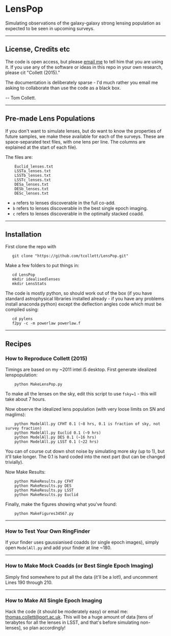 # LensPop

Simulating observations of the galaxy-galaxy strong lensing population as expected to be seen in upcoming surveys.

----

## License, Credits etc

The code is open access, but please [email me]( mailto:thomas.collett@port.ac.uk) to tell him that you are using it. If you use any of the software or ideas in this repo in your own research, please cit "Collett (2015)."

The documentation is deliberately sparse - I'd much rather you email me asking to collaborate than use the code as a black box.

-- Tom Collett.

----

## Pre-made Lens Populations

If you don't want to simulate lenses, but do want to know the properties of future samples, we make these available for each of the surveys. These are space-separated text files, with one lens per line. The columns are explained at the start of each file).

The files are:
```
    Euclid_lenses.txt
    LSSTa_lenses.txt
    LSSTb_lenses.txt
    LSSTc_lenses.txt
    DESa_lenses.txt
    DESb_lenses.txt
    DESc_lenses.txt
```

* `a` refers to lenses discoverable in the full co-add.
* `b` refers to lenses discoverable in the best single epoch imaging.
* `c` refers to lenses discoverable in the optimally stacked coadd.

----

## Installation

First clone the repo with
```
   git clone "https://github.com/tcollett/LensPop.git"
```
Make a few folders to put things in:
```
   cd LensPop  
   mkdir idealisedlenses
   mkdir LensStats
```
The code is mostly python, so should work out of the box (if you have standard astrophysical libraries installed already - if you have any problems install anaconda python) except the deflection angles code which must be compiled using:
```
   cd pylens
   f2py -c -m powerlaw powerlaw.f
```

----

## Recipes

### How to Reproduce Collett (2015)

Timings are based on my ~2011 intel i5 desktop.
First generate idealized lenspopulation:
```
    python MakeLensPop.py
```
To make all the lenses on the sky, edit this script to use `fsky=1` - this will take about 7 hours.

Now observe the idealized lens population (with very loose limits on SN and maglims):
```
    python ModelAll.py CFHT 0.1 (~8 hrs, 0.1 is fraction of sky, not survey fraction)
    python ModelAll.py Euclid 0.1 (~9 hrs)
    python ModelAll.py DES 0.1 (~16 hrs)
    python ModelAll.py LSST 0.1 (~22 hrs)
```
You can of course cut down shot noise by simulating more sky (up to 1), but it'll take longer. The 0.1 is hard coded into the next part (but can be changed trivially).

Now Make Results:
```
    python MakeResults.py CFHT
    python MakeResults.py DES
    python MakeResults.py LSST
    python MakeResults.py Euclid
```
Finally, make the figures showing what you've found:
```
    python MakeFigures34567.py
```

----

### How to Test Your Own RingFinder

If your finder uses gaussianised coadds (or single epoch images), simply open `ModelAll.py` and add your finder at line ~180.

----

### How to Make Mock Coadds (or Best Single Epoch Imaging)

Simply find somewhere to put all the data (it'll be a lot!), and uncomment  Lines 190 through 210.

----

### How to Make All Single Epoch Imaging

Hack the code (it should be moderately easy) or email me: thomas.collett@port.ac.uk. This will be a huge amount of data [tens of terabytes for all the lenses in LSST, and that's before simulating non-lenses], so plan accordingly!
